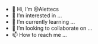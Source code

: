 - 👋 Hi, I’m @Alettecs
- 👀 I’m interested in ...
- 🌱 I’m currently learning ...
- 💞️ I’m looking to collaborate on ...
- 📫 How to reach me ...

<!---
Alettecs/Alettecs is a ✨ special ✨ repository because its `README.md` (this file) appears on your GitHub profile.
You can click the Preview link to take a look at your changes.
--->

